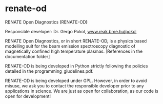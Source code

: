# renate-od
RENATE Open Diagnostics (RENATE-OD)

Responsible developer: Dr. Gergo Pokol, www.reak.bme.hu/pokol

RENATE Open Diagnostics, or in short RENATE-OD, is a physics based modelling suit for the beam 
emission spectroscopy diagnostic of magnetically confined high temperature plasmas. 
[References in the documentation folder]

RENATE-OD is being developed in Python strictly following the policies detailed in the 
programming_giudelines.pdf.

RENATE-OD is being developed under GPL. However, in order to avoid misuse, we ask you to contact the 
responsible developer prior to any applications in science. We are just as open for collaboration, 
as our code is open for development!
